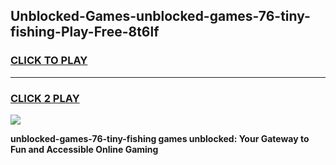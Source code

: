 
## Unblocked-Games-unblocked-games-76-tiny-fishing-Play-Free-8t6lf
<h3>
<a href="https://premium76.site?title=unblocked-games-76-tiny-fishing&ref=23A">CLICK TO PLAY</a></h3>
<hr>

<h3>
<a href="https://premium76.site?title=unblocked-games-76-tiny-fishing&ref=23A">CLICK 2 PLAY</a>
  
</h3>

<a href="https://premium76.site?title=unblocked-games-76-tiny-fishing&ref=23A"><img src="https://clearcache.store/games.png"></a>


**unblocked-games-76-tiny-fishing games unblocked: Your Gateway to Fun and Accessible Online Gaming**
